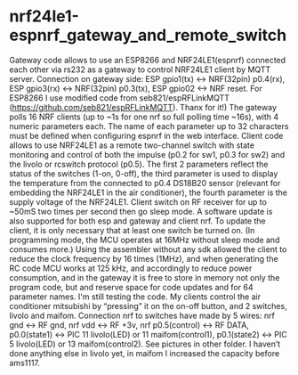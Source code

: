 # nrf24le1-espnrf_gateway_and_remote_switch

  Gateway code allows to use an ESP8266 and NRF24LE1(espnrf) connected each other via rs232 as a gateway to control NRF24LE1 client
by MQTT server. Connection on gateway side: ESP gpio1(tx) <-> NRF(32pin) p0.4(rx), ESP gpio3(rx) <-> NRF(32pin) p0.3(tx),
ESP gpio02 <-> NRF reset.
  For ESP8266 I use modified code from seb821/espRFLinkMQTT (https://github.com/seb821/espRFLinkMQTT). Thanx for it!)
  The gateway polls 16 NRF clients (up to ~1s for one nrf so full polling time ~16s), with 4 numeric parameters each. The name of
each parameter up to 32 characters must be defined when configuring espnrf  in the web interface.
  Client code allows to use NRF24LE1 as a remote two-channel switch with state monitoring and control of both the impulse (p0.2 for sw1,
p0.3 for sw2) and the livolo or rcswitch protocol (p0.5). The first 2 parameters reflect the status of the switches (1-on, 0-off),
the third parameter is used to display the temperature from the connected to p0.4 DS18B20 sensor (relevant for embedding the NRF24LE1
in the air conditioner), the fourth parameter is the supply voltage of the NRF24LE1. Client switch on RF receiver for up to ~50mS
two times per second then go sleep mode. A software update is also supported for both esp and gateway and client nrf. To update
the client, it is only necessary that at least one switch be turned on. (In programming mode, the MCU operates at 16MHz without
sleep mode and consumes more.)
  Using the assembler without any sdk allowed the client to reduce the clock frequency by 16 times (1MHz), and when generating the
RC code MCU works at 125 kHz, and accordingly to reduce power consumption, and in the gateway it is free to store in memory not only
the program code, but and reserve space for code updates and for 64 parameter names. I'm still testing the code. My clients control
the air conditioner mitsubishi by “pressing” it on the on-off button, and 2 switches, livolo and maifom. Connection nrf to switches
have made by 5 wires: nrf gnd <-> RF gnd, nrf vdd <-> RF +3v,  nrf p0.5(control) <-> RF DATA, p0.0(state1) <-> PIC 11 livolo(LED)
or 11 maifom(control1), p0.1(state2) <-> PIC 5 livolo(LED) or 13 maifom(control2). See pictures in other folder. I haven’t done
anything else in livolo yet, in maifom I increased the capacity before ams1117.

